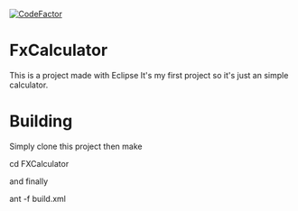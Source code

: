 [![CodeFactor](https://www.codefactor.io/repository/github/maxjava44/fxcalculator/badge/master)](https://www.codefactor.io/repository/github/maxjava44/fxcalculator/overview/master)
# FxCalculator

This is a project made with Eclipse
It's my first project so it's just an simple calculator.

# Building

Simply clone this project then make 

cd FXCalculator

and finally

ant -f build.xml
